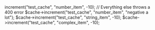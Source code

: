 <?php
require_once "phar://iron_cache.phar";

// For configuration info, see http://dev.iron.io/articles/configuration
$cache = new IronCache();

// Numbers can be decremented
$cache->increment("test_cache", "number_item", -10);

// Everything else throws a 400 error
$cache->increment("test_cache", "number_item", "negative a lot");
$cache->increment("test_cache", "string_item", -10);
$cache->increment("test_cache", "complex_item", -10);
